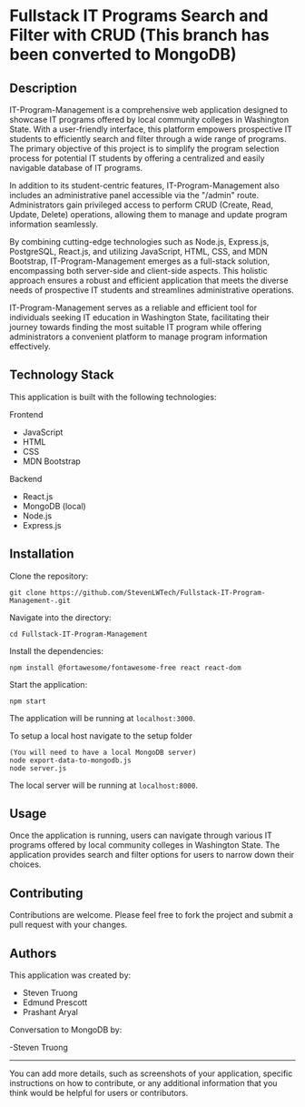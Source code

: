 # Fullstack IT Programs Search and Filter with CRUD (This branch has been converted to MongoDB)

## Description

IT-Program-Management is a comprehensive web application designed to showcase IT programs offered by local community colleges in Washington State. With a user-friendly interface, this platform empowers prospective IT students to efficiently search and filter through a wide range of programs. The primary objective of this project is to simplify the program selection process for potential IT students by offering a centralized and easily navigable database of IT programs.

In addition to its student-centric features, IT-Program-Management also includes an administrative panel accessible via the "/admin" route. Administrators gain privileged access to perform CRUD (Create, Read, Update, Delete) operations, allowing them to manage and update program information seamlessly.

By combining cutting-edge technologies such as Node.js, Express.js, PostgreSQL, React.js, and utilizing JavaScript, HTML, CSS, and MDN Bootstrap, IT-Program-Management emerges as a full-stack solution, encompassing both server-side and client-side aspects. This holistic approach ensures a robust and efficient application that meets the diverse needs of prospective IT students and streamlines administrative operations.

IT-Program-Management serves as a reliable and efficient tool for individuals seeking IT education in Washington State, facilitating their journey towards finding the most suitable IT program while offering administrators a convenient platform to manage program information effectively.

## Technology Stack

This application is built with the following technologies:

Frontend
- JavaScript
- HTML
- CSS
- MDN Bootstrap
  
Backend
- React.js
- MongoDB (local)
- Node.js
- Express.js

## Installation


Clone the repository:

```
git clone https://github.com/StevenLWTech/Fullstack-IT-Program-Management-.git
```

Navigate into the directory:

```
cd Fullstack-IT-Program-Management
```

Install the dependencies:

```
npm install @fortawesome/fontawesome-free react react-dom
```

Start the application:

```
npm start
```

The application will be running at `localhost:3000`.

To setup a local host navigate to the setup folder

```
(You will need to have a local MongoDB server)
node export-data-to-mongodb.js
node server.js
```

The local server will be running at `localhost:8000`. 

## Usage

Once the application is running, users can navigate through various IT programs offered by local community colleges in Washington State. The application provides search and filter options for users to narrow down their choices.

## Contributing

Contributions are welcome. Please feel free to fork the project and submit a pull request with your changes.

## Authors

This application was created by:

- Steven Truong
- Edmund Prescott
- Prashant Aryal

Conversation to MongoDB by:

-Steven Truong

---

You can add more details, such as screenshots of your application, specific instructions on how to contribute, or any additional information that you think would be helpful for users or contributors.
